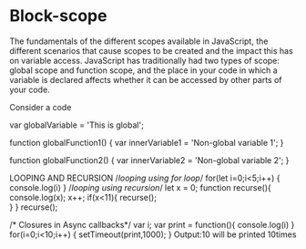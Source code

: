 # Block-scope
The fundamentals of the different scopes available in JavaScript, the different scenarios that cause scopes to be created and the impact this has on variable access.
JavaScript has traditionally had two types of scope: global scope and function scope, and the place in your code in which a variable is declared affects whether it can be accessed by other parts of your code.

Consider a code

var globalVariable = 'This is global';

function globalFunction1() {
  var innerVariable1 = 'Non-global variable 1';
}

function globalFunction2() {
  var innerVariable2 = 'Non-global variable 2';
}

LOOPING AND RECURSION
/*looping using for loop*/
for(let i=0;i<5;i++)
{
  console.log(i)
}
/*looping using recursion*/
let x = 0;
function recurse(){
console.log(x);
  x++;
	  if(x<11){
		  recurse();  
  }
}
recurse();

/* Closures in Async callbacks*/ 
var i;
var print = function(){
	console.log(i)
	}
for(i=0;i<10;i++)
{ setTimeout(print,1000);
}				Output:10 will be printed 10times



